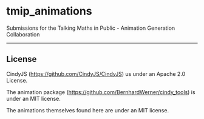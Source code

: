 # tmip_animations
Submissions for the Talking Maths in Public - Animation Generation Collaboration

---

## License
CindyJS (https://github.com/CindyJS/CindyJS) us under an Apache 2.0 License.

The animation package (https://github.com/BernhardWerner/cindy_tools) is under an MIT license.

The animations themselves found here are under an MIT license.
